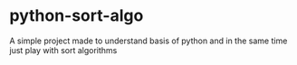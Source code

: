 # python-sort-algo
A simple project made to understand basis of python and in the same time just play with sort algorithms
